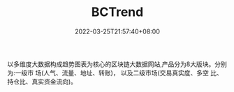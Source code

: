 ﻿---
weight: 
title: "BCTrend"
description: "以多维度大数据构成趋势图表为核心的区块链大数据网站,产品分为8大版块"
date: 2022-03-25T21:57:40+08:00
lastmod: 2022-03-25T16:45:40+08:00
draft: false
authors: ["Metabd"]
featuredImage: "bctrend.jpg"
link: ""
tags: ["数据收集","BCTrend"]
categories: ["navigation"]
navigation: ["数据收集"]
lightgallery: true
toc: true
pinned: false
recommend: false
recommend1: false
---
以多维度大数据构成趋势图表为核心的区块链大数据网站,产品分为8大版块。分别为:一级市 场(人气、流量、地址、转账)， 以及二级市场(交易真实度、多空 比、持仓比、真实资金流向)。
